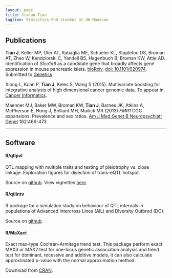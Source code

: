 ```yaml
---
layout: page
title: Jianan Tian
tagline: Statistics PhD student at UW Madison
---
```


## Publications

**Tian J**, Keller MP, Oler AT, Rabaglia ME, Schueler KL, Stapleton DS,
Broman AT, Zhao W, Kendziorski C, Yandell BS, Hagenbuch B, Broman KW,
Attie AD. Identification of _Slco1a6_ as a candidate gene that broadly
affects gene expression in mouse pancreatic islets.
[bioRxiv](http://biorxiv.org/content/early/2015/06/16/020974),
[doi: 10.1101/020974](http://dx.doi.org/10.1101/020974).
Submitted to [Genetics](http://genetics.org).

Xiong L, Kuan P, **Tian J**, Keles S, Wang S (2015). Multivariate boosting
for integrative analysis of high dimensional cancer genomic data. To
appear in [Cancer Informatics](http://http://www.la-press.com/journal-cancer-informatics-j10).

Maenner MJ, Baker MW, Broman KW, **Tian J**, Barnes JK, Atkins A,
McPherson E, Hong J, Brilliant MH, Mailick MR (2013) <i>FMR1</i> CGG
expansions: Prevalence and sex ratios.
[Am J Med Genet B Neuropsychiatr Genet](http://onlinelibrary.wiley.com/journal/10.1002/%28ISSN%291552-485X)
162:466-473

--------

## Software

#### R/qtlpvl

QTL mapping with multiple traits and testing of pleiotrophy vs. close
linkage. Exploration figures for disection of trans-eQTL hotspot.

Source on [github](https://github.com/jianan/qtlpvl).
View vignettes [here](http://jianan.github.io/qtlpvl).


#### R/qtlintv

R package for a simulation study on behaviour of QTL intervals in
populations of Advanced Intercross Lines (AIL) and Diversity Outbred
(DO).

Source on [github](https://github.com/jianan/qtlintv).


#### R/MaXact

Exact max-type Cochran-Armitage trend test. This package perform exact
MAX3 or MAX2 test for one-locus genetic association analysis and trend
test for dominant, recessive and additive models, it can also
calculate approximated p-value with the normal approximation method.

Download from [CRAN](https://cran.r-project.org/web/packages/MaXact/index.html).

